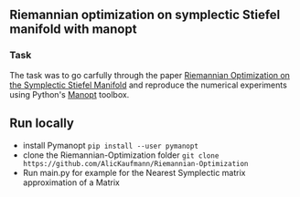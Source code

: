 ## Riemannian optimization on symplectic Stiefel manifold with manopt

### Task
The task was to go carfully through the paper [Riemannian Optimization on the Symplectic Stiefel Manifold](https://arxiv.org/abs/2006.15226) and reproduce the numerical experiments using Python's [Manopt](https://www.manopt.org/) toolbox.

## Run locally
* install Pymanopt `pip install --user pymanopt`
* clone the Riemannian-Optimization folder `git clone https://github.com/AlicKaufmann/Riemannian-Optimization`
* Run main.py for example for the Nearest Symplectic matrix approximation of a Matrix
